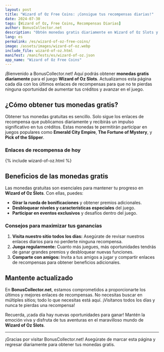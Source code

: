 ```yaml
---
layout: post
title: "Wizard of Oz Free Coins: ¡Consigue tus recompensas diarias!"
date: 2024-07-30
tags: [Wizard of Oz, Free Coins, Recompensas Diarias]
author: BonusCollector.net
description: "Obtén monedas gratis diariamente en Wizard of Oz Slots y mejora tu experiencia de juego."
lang: es
permalink: /es/wizard-of-oz-free-coins/
image: /assets/images/wizard-of-oz.webp
include_file: wizard-of-oz.html
manifest: /manifests/es/wizard-of-oz.json
app_name: "Wizard of Oz Free Coins"
---
```


¡Bienvenido a BonusCollector.net! Aquí podrás obtener **monedas gratis diariamente** para el juego **Wizard of Oz Slots**. Actualizamos esta página cada día con los últimos enlaces de recompensas para que no te pierdas ninguna oportunidad de aumentar tus créditos y avanzar en el juego.

## ¿Cómo obtener tus monedas gratis?

Obtener tus monedas gratuitas es sencillo. Solo sigue los enlaces de recompensa que publicamos diariamente y recibirás un impulso significativo en tus créditos. Estas monedas te permitirán participar en juegos populares como **Emerald City Empire**, **The Fortune of Mystery**, y **Pick of the Slipper**.

### Enlaces de recompensa de hoy

{% include wizard-of-oz.html %}

## Beneficios de las monedas gratis

Las monedas gratuitas son esenciales para mantener tu progreso en **Wizard of Oz Slots**. Con ellas, puedes:

- **Girar la rueda de bonificaciones** y obtener premios adicionales.
- **Desbloquear niveles y características especiales** del juego.
- **Participar en eventos exclusivos** y desafíos dentro del juego.

### Consejos para maximizar tus ganancias

1. **Visita nuestro sitio todos los días:** Asegúrate de revisar nuestros enlaces diarios para no perderte ninguna recompensa.
2. **Juega regularmente:** Cuanto más juegues, más oportunidades tendrás de ganar grandes premios y desbloquear nuevas funciones.
3. **Comparte con amigos:** Invita a tus amigos a jugar y compartir enlaces de recompensas para obtener beneficios adicionales.

## Mantente actualizado

En **BonusCollector.net**, estamos comprometidos a proporcionarte los últimos y mejores enlaces de recompensas. No necesitas buscar en múltiples sitios; todo lo que necesitas está aquí. ¡Visítanos todos los días y nunca te pierdas una recompensa!

Recuerda, ¡cada día hay nuevas oportunidades para ganar! Mantén la emoción viva y disfruta de tus aventuras en el maravilloso mundo de **Wizard of Oz Slots**.

---

¡Gracias por visitar BonusCollector.net! Asegúrate de marcar esta página y regresar diariamente para obtener tus monedas gratis.